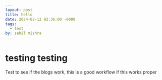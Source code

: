 ```yaml
---
layout: post
title: hello
date: 2024-02-12 02:36:00 -0000
tags:
  - test
by: sahil mishra
---
```


# testing testing

Test to see if the blogs work, this is a good workflow if this works proper
